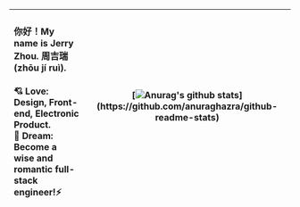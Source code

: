
| <h4>你好！My name is Jerry Zhou. 周吉瑞 (zhōu jí ruì).</h4>:cupid: Love: Design, Front-end, Electronic Product.<br />:rocket: Dream: Become a wise and romantic full-stack engineer!:zap: | [![Anurag's github stats](https://github-readme-stats.vercel.app/api?username=JERRY-Z-J-R&title_color=000000&text_color=000000&icon_color=F2155F&bg_color=FFFFFF&show_icons=true&include_all_commits=true&count_private=true&hide_border=true")](https://github.com/anuraghazra/github-readme-stats) |
| :----------------------------------------------------------- | ------------------------------------------------------------ |
